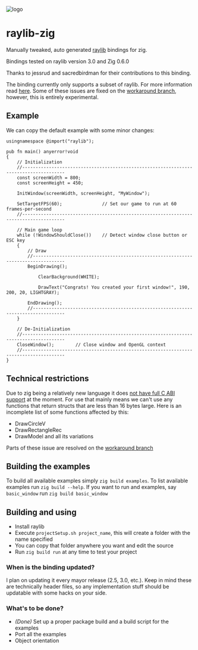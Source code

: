 ![logo](https://github.com/Not-Nik/raylib-zig/blob/master/logo/logo.png)

# raylib-zig

Manually tweaked, auto generated [raylib](https://github.com/raysan5/raylib) bindings for zig.

Bindings tested on raylib version 3.0 and Zig 0.6.0

Thanks to jessrud and sacredbirdman for their contributions to this binding.

The binding currently only supports a subset of raylib. For more information read [here](https://github.com/Not-Nik/raylib-zig#technical-restrictions). Some of these issues are fixed on the [workaround branch](https://github.com/Not-Nik/raylib-zig/tree/workaround), however, this is entirely experimental.

## Example
We can copy the default example with some minor changes:
```zig
usingnamespace @import("raylib");

pub fn main() anyerror!void
{
    // Initialization
    //--------------------------------------------------------------------------------------
    const screenWidth = 800;
    const screenHeight = 450;

    InitWindow(screenWidth, screenHeight, "MyWindow");

    SetTargetFPS(60);               // Set our game to run at 60 frames-per-second
    //--------------------------------------------------------------------------------------

    // Main game loop
    while (!WindowShouldClose())    // Detect window close button or ESC key
    {
        // Draw
        //----------------------------------------------------------------------------------
        BeginDrawing();

            ClearBackground(WHITE);

            DrawText("Congrats! You created your first window!", 190, 200, 20, LIGHTGRAY);

        EndDrawing();
        //----------------------------------------------------------------------------------
    }

    // De-Initialization
    //--------------------------------------------------------------------------------------
    CloseWindow();        // Close window and OpenGL context
    //--------------------------------------------------------------------------------------
}
```

## Technical restrictions
Due to zig being a relatively new language it does [not have full C ABI support](https://github.com/ziglang/zig/issues/1481) at the moment. For use that mainly means we can't use any functions that return structs that are less than 16 bytes large.
Here is an incomplete list of some functions affected by this:
+ DrawCircleV
+ DrawRectangleRec
+ DrawModel and all its variations

Parts of these issue are resolved on the [workaround branch](https://github.com/Not-Nik/raylib-zig/tree/workaround)

## Building the examples
To build all available examples simply `zig build examples`. To list available examples run `zig build --help`. If you want to run and examples, say `basic_window` run `zig build basic_window`

## Building and using
 + Install raylib
 + Execute `projectSetup.sh project_name`, this will create a folder with the name specified
 + You can copy that folder anywhere you want and edit the source
 + Run `zig build run` at any time to test your project

### When is the binding updated?
I plan on updating it every mayor release (2.5, 3.0, etc.). Keep in mind these are technically header files, so any implementation stuff should be updatable with some hacks on your side.

### What's to be done?
 + _(Done)_ Set up a proper package build and a build script for the examples
 + Port all the examples
 + Object orientation
